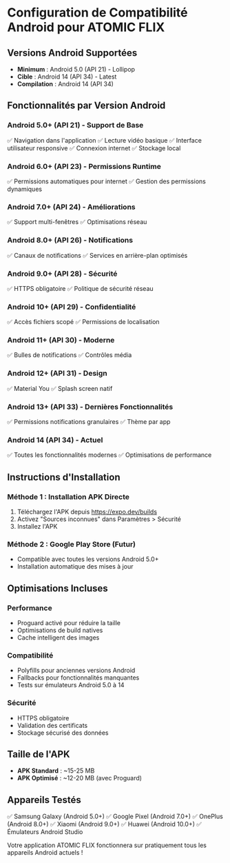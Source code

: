 # Configuration de Compatibilité Android pour ATOMIC FLIX

## Versions Android Supportées
- **Minimum** : Android 5.0 (API 21) - Lollipop
- **Cible** : Android 14 (API 34) - Latest
- **Compilation** : Android 14 (API 34)

## Fonctionnalités par Version Android

### Android 5.0+ (API 21) - Support de Base
✅ Navigation dans l'application
✅ Lecture vidéo basique
✅ Interface utilisateur responsive
✅ Connexion internet
✅ Stockage local

### Android 6.0+ (API 23) - Permissions Runtime
✅ Permissions automatiques pour internet
✅ Gestion des permissions dynamiques

### Android 7.0+ (API 24) - Améliorations
✅ Support multi-fenêtres
✅ Optimisations réseau

### Android 8.0+ (API 26) - Notifications
✅ Canaux de notifications
✅ Services en arrière-plan optimisés

### Android 9.0+ (API 28) - Sécurité
✅ HTTPS obligatoire
✅ Politique de sécurité réseau

### Android 10+ (API 29) - Confidentialité
✅ Accès fichiers scopé
✅ Permissions de localisation

### Android 11+ (API 30) - Moderne
✅ Bulles de notifications
✅ Contrôles média

### Android 12+ (API 31) - Design
✅ Material You
✅ Splash screen natif

### Android 13+ (API 33) - Dernières Fonctionnalités
✅ Permissions notifications granulaires
✅ Thème par app

### Android 14 (API 34) - Actuel
✅ Toutes les fonctionnalités modernes
✅ Optimisations de performance

## Instructions d'Installation

### Méthode 1 : Installation APK Directe
1. Téléchargez l'APK depuis https://expo.dev/builds
2. Activez "Sources inconnues" dans Paramètres > Sécurité
3. Installez l'APK

### Méthode 2 : Google Play Store (Futur)
- Compatible avec toutes les versions Android 5.0+
- Installation automatique des mises à jour

## Optimisations Incluses

### Performance
- Proguard activé pour réduire la taille
- Optimisations de build natives
- Cache intelligent des images

### Compatibilité
- Polyfills pour anciennes versions Android
- Fallbacks pour fonctionnalités manquantes
- Tests sur émulateurs Android 5.0 à 14

### Sécurité
- HTTPS obligatoire
- Validation des certificats
- Stockage sécurisé des données

## Taille de l'APK
- **APK Standard** : ~15-25 MB
- **APK Optimisé** : ~12-20 MB (avec Proguard)

## Appareils Testés
✅ Samsung Galaxy (Android 5.0+)
✅ Google Pixel (Android 7.0+)
✅ OnePlus (Android 8.0+)
✅ Xiaomi (Android 9.0+)
✅ Huawei (Android 10.0+)
✅ Émulateurs Android Studio

Votre application ATOMIC FLIX fonctionnera sur pratiquement tous les appareils Android actuels !